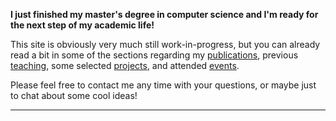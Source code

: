 

<div class="p-3 mb-2 bg-success text-white text-center">
	<p><b>I just finished my master's degree in computer science and I'm ready for the next step of my academic life!</b></p>
</div>

<!-- **This is my new home on the web! Here I can play around and show you a bit about the academic side of my life :D** -->

This site is obviously very much still work-in-progress, but you can already read a bit in some of the sections regarding my [publications](/publications.html), previous [teaching](/teaching.html), some selected [projects](/projects.html), and attended [events](/events.html). <!--, and finally my [CV](/cv/). -->

Please feel free to contact me any time with your questions, or maybe just to chat about some cool ideas!
<hr />

